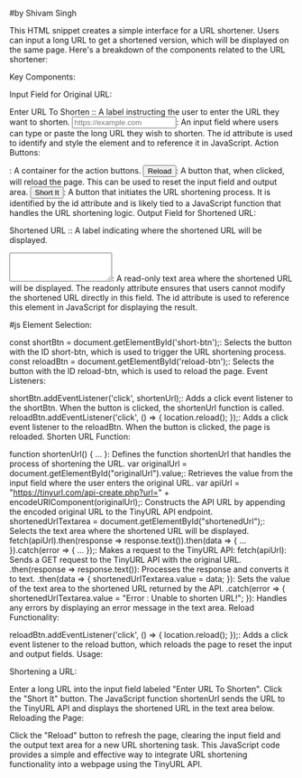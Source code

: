 #by Shivam Singh

This HTML snippet creates a simple interface for a URL shortener. Users can input a long URL to get a shortened version, which will be displayed on the same page. Here's a breakdown of the components related to the URL shortener:

Key Components:

Input Field for Original URL:

<label for="originalUrl">Enter URL To Shorten :</label>: A label instructing the user to enter the URL they want to shorten.
<input type="text" id="originalUrl" placeholder="https://example.com">: An input field where users can type or paste the long URL they wish to shorten. The id attribute is used to identify and style the element and to reference it in JavaScript.
Action Buttons:

<div class="buttons">: A container for the action buttons.
<button id="reload-btn">Reload</button>: A button that, when clicked, will reload the page. This can be used to reset the input field and output area.
<button id="short-btn">Short It</button>: A button that initiates the URL shortening process. It is identified by the id attribute and is likely tied to a JavaScript function that handles the URL shortening logic.
Output Field for Shortened URL:

<label for="shortenedUrl">Shortened URL :</label>: A label indicating where the shortened URL will be displayed.
<textarea id="shortenedUrl" rows="3" readonly></textarea>: A read-only text area where the shortened URL will be displayed. The readonly attribute ensures that users cannot modify the shortened URL directly in this field. The id attribute is used to reference this element in JavaScript for displaying the result.

#js 
Element Selection:

const shortBtn = document.getElementById('short-btn');: Selects the button with the ID short-btn, which is used to trigger the URL shortening process.
const reloadBtn = document.getElementById('reload-btn');: Selects the button with the ID reload-btn, which is used to reload the page.
Event Listeners:

shortBtn.addEventListener('click', shortenUrl);: Adds a click event listener to the shortBtn. When the button is clicked, the shortenUrl function is called.
reloadBtn.addEventListener('click', () => { location.reload(); });: Adds a click event listener to the reloadBtn. When the button is clicked, the page is reloaded.
Shorten URL Function:

function shortenUrl() { ... }: Defines the function shortenUrl that handles the process of shortening the URL.
var originalUrl = document.getElementById("originalUrl").value;: Retrieves the value from the input field where the user enters the original URL.
var apiUrl = "https://tinyurl.com/api-create.php?url=" + encodeURIComponent(originalUrl);: Constructs the API URL by appending the encoded original URL to the TinyURL API endpoint.
shortenedUrlTextarea = document.getElementById("shortenedUrl");: Selects the text area where the shortened URL will be displayed.
fetch(apiUrl).then(response => response.text()).then(data => { ... }).catch(error => { ... });: Makes a request to the TinyURL API:
fetch(apiUrl): Sends a GET request to the TinyURL API with the original URL.
.then(response => response.text()): Processes the response and converts it to text.
.then(data => { shortenedUrlTextarea.value = data; }): Sets the value of the text area to the shortened URL returned by the API.
.catch(error => { shortenedUrlTextarea.value = "Error : Unable to shorten URL!"; }): Handles any errors by displaying an error message in the text area.
Reload Functionality:

reloadBtn.addEventListener('click', () => { location.reload(); });: Adds a click event listener to the reload button, which reloads the page to reset the input and output fields.
Usage:

Shortening a URL:

Enter a long URL into the input field labeled "Enter URL To Shorten".
Click the "Short It" button.
The JavaScript function shortenUrl sends the URL to the TinyURL API and displays the shortened URL in the text area below.
Reloading the Page:

Click the "Reload" button to refresh the page, clearing the input field and the output text area for a new URL shortening task.
This JavaScript code provides a simple and effective way to integrate URL shortening functionality into a webpage using the TinyURL API.